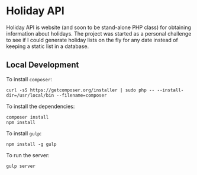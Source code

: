 # Holiday API

Holiday API is website (and soon to be stand-alone PHP class) for obtaining
information about holidays. The project was started as a personal challenge to
see if I could generate holiday lists on the fly for any date instead of
keeping a static list in a database.

## Local Development

To install `composer`:

```shell
curl -sS https://getcomposer.org/installer | sudo php -- --install-dir=/usr/local/bin --filename=composer
```

To install the dependencies:

```shell
composer install
npm install
```

To install `gulp`:

```shell
npm install -g gulp
```

To run the server:

```shell
gulp server
```
